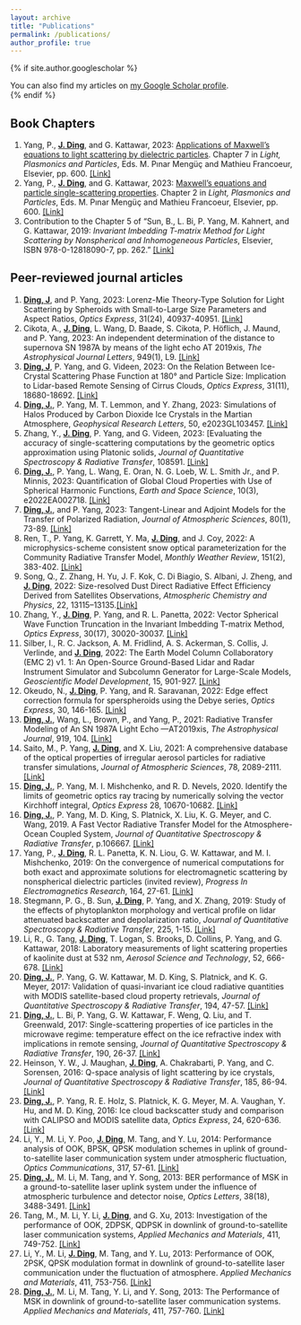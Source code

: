 ```yaml
---
layout: archive
title: "Publications"
permalink: /publications/
author_profile: true
---
```

{% if site.author.googlescholar %}
  <div class="wordwrap">You can also find my articles on <a href="{{site.author.googlescholar}}">my Google Scholar profile</a>.</div>
{% endif %}

Book Chapters
------
1. Yang, P., __<ins>J. Ding</ins>__, and G. Kattawar, 2023: <ins>Applications of Maxwell’s equations to light scattering by dielectric particles</ins>. Chapter 7 in *Light, Plasmonics and Particles*, Eds. M. Pınar Mengüç and Mathieu Francoeur, Elsevier, pp. 600. [[Link]](https://www.sciencedirect.com/science/article/abs/pii/B9780323999014000111)
2. Yang, P., __<ins>J. Ding</ins>__, and G. Kattawar, 2023: <ins>Maxwell’s equations and particle single-scattering properties</ins>. Chapter 2 in *Light, Plasmonics and Particles*, Eds. M. Pınar Mengüç and Mathieu Francoeur, Elsevier, pp. 600. [[Link]](https://www.sciencedirect.com/science/article/abs/pii/B9780323999014000226)
3. Contribution to the Chapter 5 of “Sun, B., L. Bi, P. Yang, M. Kahnert, and G. Kattawar, 2019: *Invariant Imbedding T-matrix Method for Light Scattering by Nonspherical and Inhomogeneous Particles*, Elsevier, ISBN 978-0-12818090-7, pp. 262.” [[Link]](https://www.sciencedirect.com/science/article/abs/pii/B978012818090700005X)

Peer-reviewed journal articles
------
1. __<ins>Ding, J</ins>__, and P. Yang, 2023: Lorenz-Mie Theory-Type Solution for Light Scattering by Spheroids with Small-to-Large Size Parameters and Aspect Ratios, *Optics Express*, 31(24), 40937-40951. [[Link]](https://opg.optica.org/oe/fulltext.cfm?uri=oe-31-24-40937&id=542527)
2. Cikota, A., __<ins>J. Ding</ins>__, L. Wang, D. Baade, S. Cikota, P. Höflich, J. Maund, and P. Yang, 2023: An independent determination of the distance to supernova SN 1987A by means of the light echo AT 2019xis, *The Astrophysical Journal Letters*, 949(1), L9. [[Link]](https://iopscience.iop.org/article/10.3847/2041-8213/acd37c)
3. __<ins>Ding, J</ins>__, P. Yang, and G. Videen, 2023: On the Relation Between Ice-Crystal Scattering Phase Function at 180&deg; and Particle Size: Implication to Lidar-based Remote Sensing of Cirrus Clouds, *Optics Express*, 31(11), 18680-18692. [[Link]](https://opg.optica.org/oe/fulltext.cfm?uri=oe-31-11-18680&id=530785)
4. __<ins>Ding, J.</ins>__, P. Yang, M. T. Lemmon, and Y. Zhang, 2023: Simulations of Halos Produced by Carbon Dioxide Ice Crystals in the Martian Atmosphere, *Geophysical Research Letters*, 50, e2023GL103457. [[Link]](https://agupubs.onlinelibrary.wiley.com/doi/full/10.1029/2023GL103457)
5. Zhang, Y., __<ins>J. Ding</ins>__, P. Yang, and G. Videen, 2023: [Evaluating the accuracy of single-scattering computations by the geometric optics approximation using Platonic solids, *Journal of Quantitative Spectroscopy & Radiative Transfer*, 108591. [[Link]](https://www.sciencedirect.com/science/article/pii/S0022407323001097)
6. __<ins>Ding, J.</ins>__, P. Yang, L. Wang, E. Oran, N. G. Loeb, W. L. Smith Jr., and P. Minnis, 2023: Quantification of Global Cloud Properties with Use of Spherical Harmonic Functions, *Earth and Space Science*, 10(3), e2022EA002718. [[Link]](https://agupubs.onlinelibrary.wiley.com/doi/full/10.1029/2022EA002718)
7. __<ins>Ding, J.</ins>__, and P. Yang, 2023: Tangent-Linear and Adjoint Models for the Transfer of Polarized Radiation, *Journal of Atmospheric Sciences*, 80(1), 73-89. [[Link]](https://journals.ametsoc.org/view/journals/atsc/80/1/JAS-D-22-0112.1.xml)
8. Ren, T., P. Yang, K. Garrett, Y. Ma, __<ins>J. Ding</ins>__, and J. Coy, 2022: A microphysics-scheme consistent snow optical parameterization for the Community Radiative Transfer Model, *Monthly Weather Review*, 151(2), 383-402. [[Link]](https://journals.ametsoc.org/view/journals/mwre/151/2/MWR-D-22-0145.1.xml)
9. Song, Q., Z. Zhang, H. Yu, J. F. Kok, C. Di Biagio, S. Albani, J. Zheng, and __<ins>J. Ding</ins>__, 2022: Size-resolved Dust Direct Radiative Effect Efficiency Derived from Satellites Observations, *Atmospheric Chemistry and Physics*, 22, 13115–13135.[[Link]](https://acp.copernicus.org/articles/22/13115/2022/acp-22-13115-2022-discussion.html)
10. Zhang, Y., __<ins>J. Ding</ins>__, P. Yang, and R. L. Panetta, 2022: Vector Spherical Wave Function Truncation in the Invariant Imbedding T-matrix Method, *Optics Express*, 30(17), 30020-30037. [[Link]](https://opg.optica.org/oe/fulltext.cfm?uri=oe-30-17-30020&id=488523)
11. Silber, I., R. C. Jackson, A. M. Fridlind, A. S. Ackerman, S. Collis, J. Verlinde, and __<ins>J. Ding</ins>__, 2022: The Earth Model Column Collaboratory (EMC 2) v1. 1: An Open-Source Ground-Based Lidar and Radar Instrument Simulator and Subcolumn Generator for Large-Scale Models, *Geoscientific Model Development*, 15, 901-927. [[Link]](https://gmd.copernicus.org/articles/15/901/2022/gmd-15-901-2022.html)
12. Okeudo, N., __<ins>J. Ding</ins>__, P. Yang, and R. Saravanan, 2022: Edge effect correction formula for sperspheroids using the Debye series, *Optics Express*, 30, 146-165. [[Link]](https://opg.optica.org/oe/fulltext.cfm?uri=oe-30-1-146&id=466204)
13. __<ins>Ding, J.</ins>__, Wang, L., Brown, P., and Yang, P., 2021: Radiative Transfer Modeling of An SN 1987A Light Echo —AT2019xis, *The Astrophysical Journal*, 919, 104. [[Link]](https://iopscience.iop.org/article/10.3847/1538-4357/ac1069)
14. Saito, M., P. Yang, __<ins>J. Ding</ins>__, and X. Liu, 2021: A comprehensive database of the optical properties of irregular aerosol particles for radiative transfer simulations, *Journal of Atmospheric Sciences*, 78, 2089-2111. [[Link]](https://journals.ametsoc.org/view/journals/atsc/78/7/JAS-D-20-0338.1.xml)
15. __<ins>Ding, J.</ins>__, P. Yang, M. I. Mishchenko, and R. D. Nevels, 2020. Identify the limits of geometric optics ray tracing by numerically solving the vector Kirchhoff integral, *Optics Express* 28, 10670-10682. [[Link]](https://opg.optica.org/oe/fulltext.cfm?uri=oe-28-7-10670&id=429524)
16. __<ins>Ding, J.</ins>__, P. Yang, M. D. King, S. Platnick, X. Liu, K. G. Meyer, and C. Wang, 2019. A Fast Vector Radiative Transfer Model for the Atmosphere-Ocean Coupled System, *Journal of Quantitative Spectroscopy & Radiative Transfer*, p.106667. [[Link]](https://www.sciencedirect.com/science/article/pii/S0022407319304340)
17. Yang, P., __<ins>J. Ding</ins>__, R. L. Panetta, K. N. Liou, G. W. Kattawar, and M. I. Mishchenko, 2019: On the convergence of numerical computations for both exact and approximate solutions for electromagnetic scattering by nonspherical dielectric particles (invited review), *Progress In Electromagnetics Research*, 164, 27-61. [[Link]](https://www.jpier.org/issues/volume.html?paper=18112810)
18. Stegmann, P. G., B. Sun, __<ins>J. Ding</ins>__, P. Yang, and X. Zhang, 2019: Study of the effects of phytoplankton morphology and vertical profile on lidar attenuated backscatter and depolarization ratio, *Journal of Quantitative Spectroscopy & Radiative Transfer*, 225, 1-15. [[Link]](https://www.sciencedirect.com/science/article/pii/S0022407318306022)
19. Li, R., G. Tang, __<ins>J. Ding</ins>__, T. Logan, S. Brooks, D. Collins, P. Yang, and G. Kattawar, 2018: Laboratory measurements of light scattering properties of kaolinite dust at 532 nm, *Aerosol Science and Technology*, 52, 666-678. [[Link]](https://www.tandfonline.com/doi/full/10.1080/02786826.2018.1444729)
20. __<ins>Ding, J.</ins>__, P. Yang, G. W. Kattawar, M. D. King, S. Platnick, and K. G. Meyer, 2017: Validation of quasi-invariant ice cloud radiative quantities with MODIS satellite-based cloud property retrievals, *Journal of Quantitative Spectroscopy & Radiative Transfer*, 194, 47-57. [[Link]](https://www.sciencedirect.com/science/article/pii/S0022407317300742)
21. __<ins>Ding, J.</ins>__, L. Bi, P. Yang, G. W. Kattawar, F. Weng, Q. Liu, and T. Greenwald, 2017: Single-scattering properties of ice particles in the microwave regime: temperature effect on the ice refractive index with implications in remote sensing, *Journal of Quantitative Spectroscopy & Radiative Transfer*, 190, 26-37. [[Link]](https://www.sciencedirect.com/science/article/pii/S0022407316306367)
22. Heinson, Y. W., J. Maughan, __<ins>J. Ding</ins>__, A. Chakrabarti, P. Yang, and C. Sorensen, 2016: Q-space analysis of light scattering by ice crystals, *Journal of Quantitative Spectroscopy & Radiative Transfer*, 185, 86-94.[[Link]](https://www.sciencedirect.com/science/article/pii/S0022407316303685)
23. __<ins>Ding, J.</ins>__, P. Yang, R. E. Holz, S. Platnick, K. G. Meyer, M. A. Vaughan, Y. Hu, and M. D. King, 2016: Ice cloud backscatter study and comparison with CALIPSO and MODIS satellite data, *Optics Express*, 24, 620-636. [[Link]](https://opg.optica.org/oe/fulltext.cfm?uri=oe-24-1-620&id=335406)
24. Li, Y., M. Li, Y. Poo, __<ins>J. Ding</ins>__, M. Tang, and Y. Lu, 2014: Performance analysis of OOK, BPSK, QPSK modulation schemes in uplink of ground-to-satellite laser communication system under atmospheric fluctuation, *Optics Communications*, 317, 57-61. [[Link]](https://www.sciencedirect.com/science/article/pii/S0030401813011693)
25. __<ins>Ding, J.</ins>__, M. Li, M. Tang, and Y. Song, 2013: BER performance of MSK in a ground-to-satellite laser uplink system under the influence of atmospheric turbulence and detector noise, *Optics Letters*, 38(18), 3488-3491. [[Link]](https://opg.optica.org/ol/fulltext.cfm?uri=ol-38-18-3488&id=260817)
26. Tang, M., M. Li, Y. Li, __<ins>J. Ding</ins>__, and G. Xu, 2013: Investigation of the performance of OOK, 2DPSK, QDPSK in downlink of ground-to-satellite laser communication systems, *Applied Mechanics and Materials*, 411, 749-752. [[Link]](https://www.scientific.net/AMM.411-414.749)
27. Li, Y., M. Li, __<ins>J. Ding</ins>__, M. Tang, and Y. Lu, 2013: Performance of OOK, 2PSK, QPSK modulation format in downlink of ground-to-satellite laser communication under the fluctuation of atmosphere. *Applied Mechanics and Materials*, 411, 753-756. [[Link]](https://www.scientific.net/AMM.411-414.753)
28. __<ins>Ding, J.</ins>__, M. Li, M. Tang, Y. Li, and Y. Song, 2013: The Performance of MSK in downlink of ground-to-satellite laser communication systems. *Applied Mechanics and Materials*, 411, 757-760. [[Link]](https://www.scientific.net/AMM.411-414.757)

